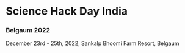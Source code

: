 # Science Hack Day India 
### Belgaum 2022

December 23rd - 25th, 2022, Sankalp Bhoomi Farm Resort, Belgaum